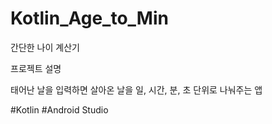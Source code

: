# Kotlin_Age_to_Min
간단한 나이 계산기



프로젝트 설명

태어난 날을 입력하면 살아온 날을 일, 시간, 분, 초 단위로 나눠주는 앱

#Kotlin
#Android Studio
